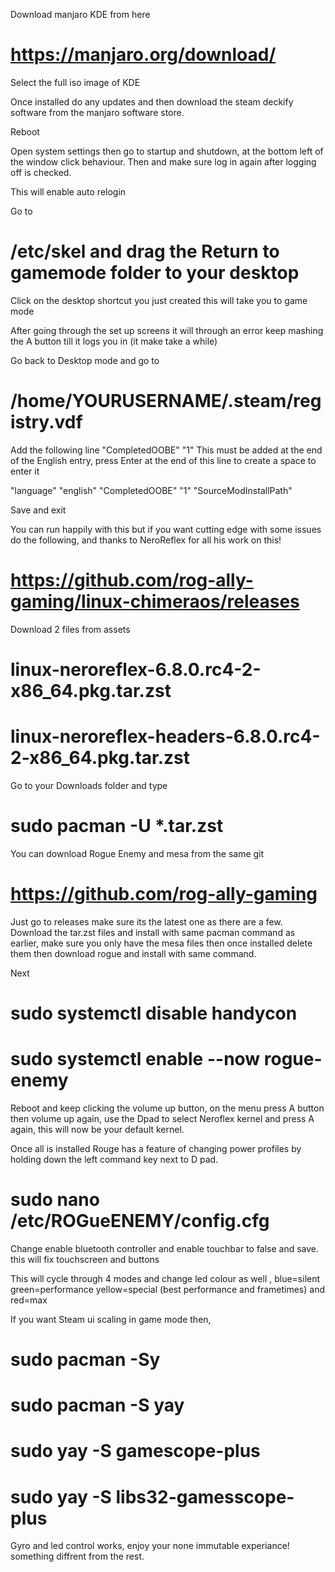 Download manjaro KDE from here 

# https://manjaro.org/download/

Select the full iso image of KDE

Once installed do any updates and then download the steam deckify software from the manjaro software store.

Reboot

Open system settings then go to  startup and shutdown, at the bottom left of the window click behaviour. Then and make sure log in again after logging off is checked. 

This will enable auto relogin 

Go to 

# /etc/skel  and drag the Return to gamemode folder to your desktop 

Click on the desktop shortcut you just created this will take you to game mode 

After going through the set up screens it will through an error keep mashing the A button till it logs you in (it make take a while)

Go back to Desktop mode and go to 

# /home/YOURUSERNAME/.steam/registry.vdf

Add the following line  "CompletedOOBE"  "1"  This must be added at the end of the English entry, press Enter at the end of this line to create a space to enter it  

"language"		"english"
"CompletedOOBE"		"1"
"SourceModInstallPath"	

Save and exit 

You can run happily with this but if you want cutting edge with some issues do the following, and thanks to NeroReflex for all his work on this!

# https://github.com/rog-ally-gaming/linux-chimeraos/releases

Download 2 files from assets 

#  linux-neroreflex-6.8.0.rc4-2-x86_64.pkg.tar.zst
#  linux-neroreflex-headers-6.8.0.rc4-2-x86_64.pkg.tar.zst

Go to your Downloads folder and type 

# sudo pacman -U *.tar.zst  

You can download Rogue Enemy and mesa from the same git 

#  https://github.com/rog-ally-gaming

Just go to releases make sure its the latest one as there are a few. Download the tar.zst files and install with same pacman command as earlier, make sure you only have the mesa files then once installed delete them then download rogue and install with same command.

Next

#  sudo systemctl disable handycon
#  sudo systemctl enable --now rogue-enemy

Reboot and keep clicking the volume up button, on the menu press A button then volume up again, use the Dpad to select Neroflex kernel and press A again, this will now be your default kernel.

Once all is installed Rouge has a feature of changing power profiles by holding down the left command key next to D pad.

 # sudo nano /etc/ROGueENEMY/config.cfg 
 
 Change enable bluetooth controller and enable touchbar to false and save. this will fix touchscreen and buttons 

This will cycle through 4 modes and change led colour as well , blue=silent green=performance yellow=special (best performance and frametimes) and red=max

If you want Steam ui scaling in game mode then,
# sudo pacman -Sy
# sudo pacman -S yay
# sudo yay -S gamescope-plus
# sudo yay -S libs32-gamesscope-plus

Gyro and led control works, enjoy your none immutable experiance! something diffrent from the rest.




